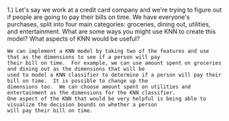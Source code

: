 1.) Let's say we work at a credit card company and we're trying to figure out if people are going to pay their bills on time. 
    We have everyone's purchases, split into four main categories: groceries, dining out, utilities, and entertainment. 
    What are some ways you might use KNN to create this model? What aspects of KNN would be useful? 

    We can implement a KNN model by taking two of the features and use that as the dimensions to see if a person will pay
    their bill on time.  For example, we can use amount spent on groceries and dining out as the dimensions that will be
    used to model a KNN classifier to determine if a person will pay their bill on time.  It is possible to change up the 
    dimensions too.  We can choose amount spent on utilities and entertainment as the dimensions for the KNN classifier.  
    One aspect of the KNN that would be very helpful is being able to visualize the decision bounds on whether a person
    will pay their bill on time. 
    
